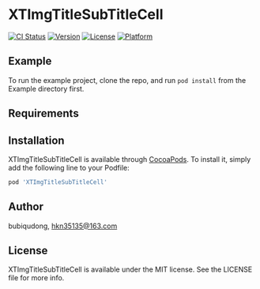 # XTImgTitleSubTitleCell

[![CI Status](http://img.shields.io/travis/bubiqudong/XTImgTitleSubTitleCell.svg?style=flat)](https://travis-ci.org/bubiqudong/XTImgTitleSubTitleCell)
[![Version](https://img.shields.io/cocoapods/v/XTImgTitleSubTitleCell.svg?style=flat)](http://cocoapods.org/pods/XTImgTitleSubTitleCell)
[![License](https://img.shields.io/cocoapods/l/XTImgTitleSubTitleCell.svg?style=flat)](http://cocoapods.org/pods/XTImgTitleSubTitleCell)
[![Platform](https://img.shields.io/cocoapods/p/XTImgTitleSubTitleCell.svg?style=flat)](http://cocoapods.org/pods/XTImgTitleSubTitleCell)

## Example

To run the example project, clone the repo, and run `pod install` from the Example directory first.

## Requirements

## Installation

XTImgTitleSubTitleCell is available through [CocoaPods](http://cocoapods.org). To install
it, simply add the following line to your Podfile:

```ruby
pod 'XTImgTitleSubTitleCell'
```

## Author

bubiqudong, hkn35135@163.com

## License

XTImgTitleSubTitleCell is available under the MIT license. See the LICENSE file for more info.
